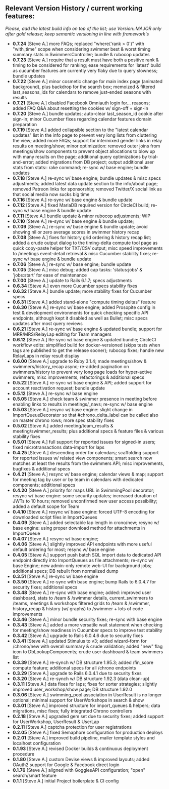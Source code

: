 ## Relevant Version History / current working features:

_Please, add the latest build info on top of the list; use Version::MAJOR only after gold release; keep semantic versioning in line with framework's_

- **0.7.24** [Steve A.] more FAQs; replaced "where('rank > 0')" with "with_time" scope when considering swimmer best & worst timing summary stats in SwimmersController; bundle & rubocop updates
- **0.7.23** [Steve A.] require that a result must have both a positive rank & timing to be considered for ranking; ease requirements for 'latest' build as cucumber features are currently very flaky due to query slowness; bundle updates
- **0.7.22** [Steve A.] minor cosmetic change for main index page (animated background), plus backdrop for the search box; memoized & filtered last_seasons_ids for calendars to remove just-ended seasons with results
- **0.7.21** [Steve A.] disabled Facebook Omniauth login for... reasons; added FAQ Q&A about resetting the cookies w/ sign-off + sign-in
- **0.7.20** [Steve A.] bundle updates; auto-clear last_season_id cookie after sign-in; minor Cucumber fixes regarding calendar features domain preparation
- **0.7.19** [Steve A.] added collapsible section to the "latest calendar updates" list in the info page to prevent very long lists from cluttering the view; added more FAQs; support for intermixed gender links in relay results on meeting/show; minor optimization: removed outer joins from meetings/show components to prevent object allocations to blow up with many results on the page; additional query optimizations by trial-and-error; added migrations from DB project; output additional user stats from stats:: rake command; re-sync w/ base engine; bundle updates
- **0.7.18** [Steve A.] re-sync w/ base engine; bundle updates & misc specs adjustments; added latest data update section to the info/about page; removed Patreon links for sponsorship; removed Twitter/X social link as that social media now sucks big time
- **0.7.16** [Steve A.] re-sync w/ base engine & bundle update
- **0.7.12** [Steve A.] fixed MariaDB required version for CircleCI build; re-sync w/ base engine & bundle update
- **0.7.11** [Steve A.] bundle update & minor rubocop adjustments; WIP
- **0.7.10** [Steve A.] re-sync w/ base engine & bundle update;
- **0.7.09** [Steve A.] re-sync w/ base engine & bundle update; avoid showing nil or zero average scores in swimmer history recap
- **0.7.08** [Steve A.] fixes for history grid ordering & history recap list; added a crude output dialog to the timing-delta compute tool page as quick copy-paste helper for TXT/CSV output; misc speed improvements to /meetings event-detail retrieval & misc Cucumber stability fixes; re-sync w/ base engine & bundle update
- **0.7.06** [Steve A.] re-sync w/ base engine; bundle update
- **0.7.05** [Steve A.] misc debug; added cap tasks: 'status:jobs' & 'jobs:start' for ease of maintenance
- **0.7.00** [Steve A.] update to Rails 6.1.7; specs adjustments
- **0.6.34** [Steve A.] even more Cucumber specs stability fixes
- **0.6.32** [Steve A.] bundle update; more stability fixes for Cucumber specs
- **0.6.31** [Steve A.] added stand-alone "compute timing deltas" feature
- **0.6.30** [Steve A.] re-sync w/ base engine; added Prosopite config in test & development environments for quick checking specific API endpoints, although kept it disabled as well as Bullet; misc specs updates after most query reviews
- **0.6.21** [Steve A.] re-sync w/ base engine & updated bundle; support for MRR/MRS/RelayLap editing for Team managers
- **0.6.12** [Steve A.] Re-sync w/ base engine & updated bundle; CircleCI workflow edits: simplified build for docker-versioned (skips tests when tags are published to get the release sooner); rubocop fixes; handle new RelayLaps in relay result display
- **0.6.00** [Steve A.] upgrade to Ruby 3.1.4; made meetings/show & swimmers/history_recap async; re-added pagination on swimmers/history to prevent very long page loads for hyper-active swimmers; misc improvements, refactorings & additional specs
- **0.5.22** [Steve A.] re-sync w/ base engine & API; added support for account reactivation request; bundle update
- **0.5.12** [Steve A.] re-sync w/ base engine
- **0.5.05** [Steve A.] check team & swimmer presence in meeting before enabling links to results in meetings/_navs; re-sync w/ base engine
- **0.5.03** [Steve A.] resync w/ base engine: slight change in ImportQueueDecorator so that #chrono_delta_label can be called also on master chrono rows; more spec stability fixes
- **0.5.02** [Steve A.] added meeting/team_results & meeting/swimmer_results; plus additional specs & feature files & various stability fixes
- **0.5.01** [Steve A.] full support for reported issues for signed-in users; fixed microtransactions data-import for laps
- **0.4.25** [Steve A.] descending order for calendars; scaffolding support for reported issues w/ related view components; smart search now matches at least the results from the swimmers API; misc improvements, bugfixes & additional specs
- **0.4.21** [Steve A.] resync w/ base engine; calendar views & map; support for meeting tag by user or by team in calendars with dedicated components; additional specs
- **0.4.20** [Steve A.] priority for maps URL in SwimmingPool decorator; resync w/ base engine: some security updates; increased duration of JWTs to 10 hours; removed unconfirmed new user access possibility; added a default scope for Team
- **0.4.10** [Steve A.] resync w/ base engine: forced UTF-8 encoding for downloaded script files in ImportQueues
- **0.4.09** [Steve A.] added selectable lap length in crono/new; resync w/ base engine: using proper download method for attachments in ImportQueue
- **0.4.07** [Steve A.] resync w/ base engine;
- **0.4.06** [Steve A.] slightly improved API endpoints with more useful default ordering for most; resync w/ base engine
- **0.4.05** [Steve A.] support push batch SQL import data to dedicated API endpoint directly into ImportQueues as file attachments; re-sync w/ base Engine; new admin-only remote web-UI for background jobs; additional specs; DB rebuilt from normalized dump
- **0.3.51** [Steve A.] re-sync w/ base engine
- **0.3.50** [Steve A.] re-sync with base engine; bump Rails to 6.0.4.7 for security fixes; additional specs
- **0.3.48** [Steve A.] re-sync with base engine; added: improved user dashboard, stats to /team & /swimmer details, current_swimmers to /teams, meetings & workshops filtered grids to /team & /swimmer, history_recap & history (w/ graphs) to /swimmer + lots of code improvements
- **0.3.46** [Steve A.] minor bundle security fixes; re-sync with base engine
- **0.3.43** [Steve A.] added a more versatile wait statement when checking for meeting/show readiness in Cucumber specs to improve test stability
- **0.3.42** [Steve A.] upgrade to Rails 6.0.4.6 due to security fixes
- **0.3.41** [Steve A.] updated Stimulus to v3; added wizard-form for /chrono/new with overall summary & crude validation; added "new" flag icon to DbLookupComponents; crude user dashboard & team swimmers list
- **0.3.39** [Steve A.] re-synch w/ DB structure 1.95.3; added /fin_score compute feature; additional specs for all /chrono endpoints
- **0.3.29** [Steve A.] upgrade to Rails 6.0.4.1 due to security fixes
- **0.3.20** [Steve A.] re-synch w/ DB structure 1.92.3 (data clean-up)
- **0.3.11** [Steve A.] data fixes for laps; fixes for sorter strategies; slightly improved user_workshop/show page; DB structure 1.92.0
- **0.3.06** [Steve A.] swimming_pool association in UserResult is no longer optional; minimal support for UserWorkshops in search & show
- **0.3.01** [Steve A.] improved structure for import_queues & helpers; data migrations, misc fixes; fully integrated Chrono controllers
- **0.2.18** [Steve A.] upgraded gem set due to security fixes; added support for UserWorkshop, UserResult & UserLap
- **0.2.11** [Steve A.] captcha protection for user registrations
- **0.2.05** [Steve A.] fixed Semaphore configuration for production deploys
- **0.2.01** [Steve A.] improved build pipeline, mailer template styles and localhost configuration
- **0.1.93** [Steve A.] revised Docker builds & continuous deployment procedure
- **0.1.80** [Steve A.] custom Devise views & improved layouts; added OAuth2 support for Google & Facebook direct login
- **0.1.76** [Steve A.] aligned with GogglesAPI configuration; "open" search/smart feature
- **0.1.1** [Steve A.] initial Project boilerplate & CI config
